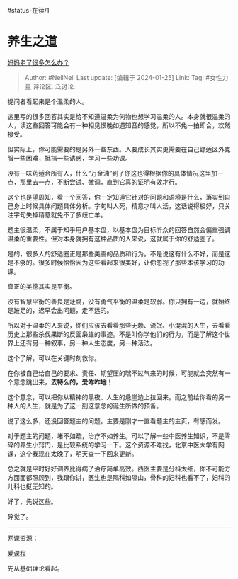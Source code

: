 #status-在读/1 

# 养生之道

[妈妈老了很多怎么办？](https://www.zhihu.com/question/639896121/answer/3365709011)

> Author: #NellNell
> Last update: [编辑于 2024-01-25]
> Link:
> Tag: #女性力量 
> 评论区:
> 泛讨论:

提问者看起来是个温柔的人。

这里写的很多回答其实是给不知道温柔为何物也想学习温柔的人。本身就很温柔的人，读这些回答可能会有一种相见恨晚如遇知音的感觉，所以不免一拍即合，欢然接受。

但实际上，你可能需要的是另外一些东西。人要成长其实更需要在自己舒适区外克服一些困难，抵挡一些诱惑，学习一些功课。

没有一味药适合所有人，什么“万金油”到了你这也得根据你的具体情况这里加一点，那里去一点，不断尝试、微调，直到它真的证明有效才行。

这个也是望周知，看一个回答，你一定知道它针对的问题和语境是什么，落实到自己身上时候具体问题具体分析。字句叫人死，精意才叫人活，这话说得极好，只关注字句失掉精意就免不了多歧亡羊。

题主很温柔，不属于知乎用户基本盘，以基本盘为目标听众的回答自然会偏重强调温柔的重要性。但对本身就拥有这种品质的人来说，这就属于你的舒适圈了。

是的，很多人的舒适圈正是那些美善的品质和行为。不是说这有什么不好，而是这是不够的。很多时候恰恰因为这些看起来很美好，让你忽视了那些本该学习的功课。

真正的美德其实是平衡。

没有智慧平衡的善良是迂腐，没有勇气平衡的温柔是软弱。你只拥有一边，就始终是跛足的，迟早会出问题，走不远的。

所以对于温柔的人来说，你们应该去看看那些无赖、流氓、小混混的人生，去看看历史上那些杀伐果断的反面枭雄的事迹。不是叫你学他们的行为，而是了解这个世界上还有另一种叙事，另一种人生态度，另一种活法。

这个了解，可以在关键时刻救你。

在你被自己给自己的要求、责任、期望压的喘不过气来的时候，可能就会突然有一个意念跳出来，**去特么的，爱咋咋地**！

这个意念，可以把你从精神的黑夜、人生的悬崖边上拉回来。而之前给你看的另一种人的人生，就是为了这一刻这意念的诞生所做的预备。

说了这么多，还没回答题主的问题。主要是刚才一直看题主的主页，有感而发。

对于题主的问题，堵不如疏，治疗不如养生。可以了解一些中医养生知识，不是零碎的养生小窍门，是比较系统的学习一下。这个资源不难找，北京中医大学有网课，这个我现在太晚了，明天查一下回来更新。

总之就是平时好好调养比得病了治疗简单高效。西医主要是分科太细，你不可能方方面面都照顾到，我跟你讲，医生也是隔科如隔山，骨科的妇科也看不了，妇科的儿科也挺无知的。

好了，先说这些。

碎觉了。

--------------------

网课资源：

[爱课程](https://link.zhihu.com/?target=https%3A//www.icourses.cn/school/bucm)

先从基础理论看起。
